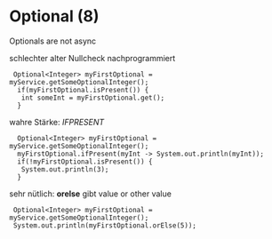 Optional (8)
============

Optionals are not async


schlechter alter Nullcheck nachprogrammiert
```
 Optional<Integer> myFirstOptional = myService.getSomeOptionalInteger();   
  if(myFirstOptional.isPresent()) {   
   int someInt = myFirstOptional.get();   
  }
```

wahre Stärke: *IFPRESENT*
```
  Optional<Integer> myFirstOptional = myService.getSomeOptionalInteger();   
  myFirstOptional.ifPresent(myInt -> System.out.println(myInt));   
  if(!myFirstOptional.isPresent()) {   
   System.out.println(3);   
  }
```
sehr nütlich: **orelse** gibt value or other value

```
 Optional<Integer> myFirstOptional = myService.getSomeOptionalInteger();   
 System.out.println(myFirstOptional.orElse(5));
```

